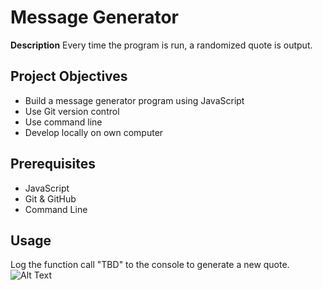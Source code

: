 # Message Generator
**Description**
Every time the program is run, a randomized quote is output. 

## Project Objectives
- Build a message generator program using JavaScript
- Use Git version control
- Use command line
- Develop locally on own computer

## Prerequisites
- JavaScript
- Git & GitHub
- Command Line

## Usage
Log the function call "TBD" to the console to generate a new quote.
![Alt Text](https://media.giphy.com/media/v1.Y2lkPTc5MGI3NjExaXNnYTZmNWsxajU3NGFrbzFmZjk4ZnJ6aHMzczFiZ3c1ZjQ4OWp2ZiZlcD12MV9pbnRlcm5hbF9naWZfYnlfaWQmY3Q9Zw/L1R1tvI9svkIWwpVYr/giphy.gif)